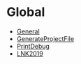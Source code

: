 # Global
- [General](/UnrealEngine/global/general)
- [GenerateProjectFile](/UnrealEngine/global/generateProjectFile)
- [PrintDebug](/UnrealEngine/global/printDebug)
- [LNK2019](/UnrealEngine/global/lnk2019)